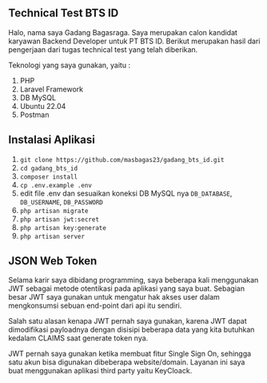 ## Technical Test BTS ID
Halo, nama saya Gadang Bagasraga. Saya merupakan calon kandidat karyawan Backend Developer untuk PT BTS ID. Berikut merupakan hasil dari pengerjaan dari tugas technical test yang telah diberikan.

Teknologi yang saya gunakan, yaitu :
 1. PHP
 2. Laravel Framework
 3. DB MySQL
 4. Ubuntu 22.04 
 5. Postman

## Instalasi Aplikasi

 1. `git clone https://github.com/masbagas23/gadang_bts_id.git`
 2. `cd gadang_bts_id`
 3. `composer install`
 4. `cp .env.example .env`
 5. edit file .env dan sesuaikan koneksi DB MySQL nya `DB_DATABASE`, `DB_USERNAME`, `DB_PASSWORD`
 6. `php artisan migrate`
 7. `php artisan jwt:secret` 
 8. `php artisan key:generate`
 9. `php artisan server`
## JSON Web Token
Selama karir saya dibidang programming, saya beberapa kali menggunakan JWT sebagai metode otentikasi pada aplikasi yang saya buat. Sebagian besar JWT saya gunakan untuk mengatur hak akses user dalam mengkonsumsi sebuan end-point dari api itu sendiri. 

Salah satu alasan kenapa JWT pernah saya gunakan, karena JWT dapat dimodifikasi payloadnya dengan disisipi beberapa data yang kita butuhkan kedalam CLAIMS saat generate token nya.

JWT pernah saya gunakan ketika membuat fitur Single Sign On, sehingga satu akun bisa digunakan dibeberapa website/domain. Layanan ini saya buat menggunakan aplikasi third party yaitu KeyCloack.
